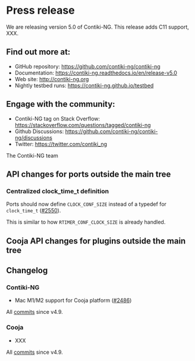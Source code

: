 # Press release

We are releasing version 5.0 of Contiki-NG. This release adds C11 support,
XXX.

## Find out more at:

* GitHub repository: https://github.com/contiki-ng/contiki-ng
* Documentation: https://contiki-ng.readthedocs.io/en/release-v5.0
* Web site: http://contiki-ng.org
* Nightly testbed runs: https://contiki-ng.github.io/testbed

## Engage with the community:

* Contiki-NG tag on Stack Overflow: https://stackoverflow.com/questions/tagged/contiki-ng
* Github Discussions: https://github.com/contiki-ng/contiki-ng/discussions
* Twitter: https://twitter.com/contiki_ng

The Contiki-NG team

## API changes for ports outside the main tree

### Centralized clock_time_t definition

Ports should now define `CLOCK_CONF_SIZE` instead of a typedef for `clock_time_t`
([#2550](https://github.com/contiki-ng/contiki-ng/pull/2550)).

This is similar to how `RTIMER_CONF_CLOCK_SIZE` is already handled.

## Cooja API changes for plugins outside the main tree

## Changelog

### Contiki-NG

* Mac M1/M2 support for Cooja platform ([#2486](https://github.com/contiki-ng/contiki-ng/pull/2486))

All [commits](https://github.com/contiki-ng/contiki-ng/compare/release/v4.9...develop) since v4.9.

### Cooja

* XXX

All [commits](https://github.com/contiki-ng/cooja/compare/33d41ae9f8...master) since v4.9.

